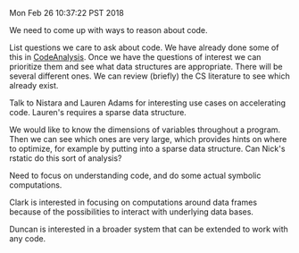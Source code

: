 Mon Feb 26 10:37:22 PST 2018

We need to come up with ways to reason about code.

List questions we care to ask about code. We have already done some of this
in
[CodeAnalysis](https://github.com/duncantl/CodeAnalysis/blob/master/Topics/topics.md).
Once we have the questions of interest we can prioritize them and see what
data structures are appropriate. There will be several different ones. We
can review (briefly) the CS literature to see which already exist. 

Talk to Nistara and Lauren Adams for interesting use cases on accelerating
code. Lauren's requires a sparse data structure.

We would like to know the dimensions of variables throughout a program.
Then we can see which ones are very large, which provides hints on where to
optimize, for example by putting into a sparse data structure. Can
Nick's rstatic do this sort of analysis?

Need to focus on understanding code, and do some actual symbolic
computations.

Clark is interested in focusing on computations around data frames because
of the possibilities to interact with underlying data bases.

Duncan is interested in a broader system that can be extended to work with
any code.
